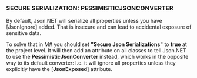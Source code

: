 ﻿
### SECURE SERIALIZATION: PESSIMISTICJSONCONVERTER

By default, Json.NET will serialize all properties unless you have [JsonIgnore] added. That is insecure and can lead to accidental exposure of sensitive data.

To solve that in M# you should set **"Secure Json Serializations"** to **true** at the project level. It will then add an attribute on all classes to tell Json.NET to use the **PessimisticJsonConverter** instead, which works in the opposite way to its default converter: I.e. it will ignore all properties unless they explicitly have the [**JsonExposed**] attribute.